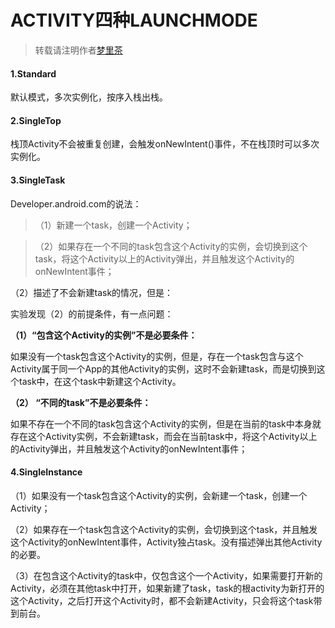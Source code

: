 # ACTIVITY四种LAUNCHMODE

> 转载请注明作者[梦里茶](https://github.com/ahangchen)


#### **1.Standard**

默认模式，多次实例化，按序入栈出栈。

#### **2.SingleTop**

栈顶Activity不会被重复创建，会触发onNewIntent()事件，不在栈顶时可以多次实例化。

#### **3.SingleTask**

Developer.android.com的说法：

> （1）新建一个task，创建一个Activity；

> （2）如果存在一个不同的task包含这个Activity的实例，会切换到这个task，将这个Activity以上的Activity弹出，并且触发这个Activity的onNewIntent事件；

（2）描述了不会新建task的情况，但是：

实验发现（2）的前提条件，有一点问题：

**（1）“包含这个Activity的实例”不是必要条件：**

如果没有一个task包含这个Activity的实例，但是，存在一个task包含与这个Activity属于同一个App的其他Activity的实例，这时不会新建task，而是切换到这个task中，在这个task中新建这个Activity。

**（2） “不同的task”不是必要条件：**

如果不存在一个不同的task包含这个Activity的实例，但是在当前的task中本身就存在这个Activity实例，不会新建task，而会在当前task中，将这个Activity以上的Activity弹出，并且触发这个Activity的onNewIntent事件；

#### **4.SingleInstance**

（1）如果没有一个task包含这个Activity的实例，会新建一个task，创建一个Activity；

（2）如果存在一个task包含这个Activity的实例，会切换到这个task，并且触发这个Activity的onNewIntent事件，Activity独占task。没有描述弹出其他Activity的必要。

（3）在包含这个Activity的task中，仅包含这个一个Activity，如果需要打开新的Activity，必须在其他task中打开，如果新建了task，task的根activity为新打开的这个Activity，之后打开这个Activity时，都不会新建Activity，只会将这个task带到前台。

